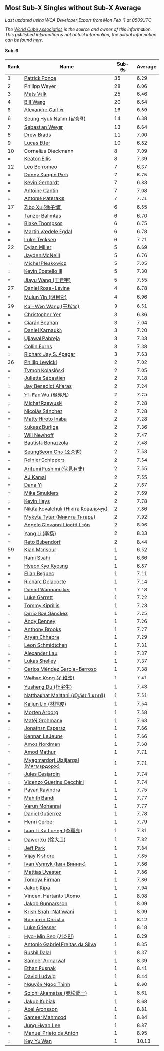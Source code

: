 ## Most Sub-X Singles without Sub-X Average

*Last updated using WCA Developer Export from Mon Feb 11 at 0509UTC*

*The [World Cube Association](https://www.worldcubeassociation.org) is the source and owner of this information. This published information is not actual information, the actual information can be found [here](https://www.worldcubeassociation.org/results).*

#### Sub-6


|Rank|Name|Sub-6s|Average|  
|--|--|--|--|  
|1|[Patrick Ponce](https://www.worldcubeassociation.org/persons/2012PONC02)|35|6.29|  
|2|[Philipp Weyer](https://www.worldcubeassociation.org/persons/2010WEYE01)|28|6.06|  
|3|[Mats Valk](https://www.worldcubeassociation.org/persons/2007VALK01)|25|6.46|  
|4|[Bill Wang](https://www.worldcubeassociation.org/persons/2010WANG68)|20|6.64|  
|5|[Alexandre Carlier](https://www.worldcubeassociation.org/persons/2012CARL03)|16|6.89|  
|6|[Seung Hyuk Nahm (남승혁)](https://www.worldcubeassociation.org/persons/2013NAHM01)|14|6.38|  
|7|[Sebastian Weyer](https://www.worldcubeassociation.org/persons/2010WEYE02)|13|6.64|  
|8|[Drew Brads](https://www.worldcubeassociation.org/persons/2010BRAD01)|11|7.00|  
|9|[Lucas Etter](https://www.worldcubeassociation.org/persons/2011ETTE01)|10|6.82|  
|10|[Cornelius Dieckmann](https://www.worldcubeassociation.org/persons/2009DIEC01)|8|7.09|  
|=|[Keaton Ellis](https://www.worldcubeassociation.org/persons/2012ELLI01)|8|7.39|  
|12|[Leo Borromeo](https://www.worldcubeassociation.org/persons/2015BORR01)|7|6.37|  
|=|[Danny SungIn Park](https://www.worldcubeassociation.org/persons/2015PARK13)|7|6.75|  
|=|[Kevin Gerhardt](https://www.worldcubeassociation.org/persons/2013GERH01)|7|6.83|  
|=|[Antoine Cantin](https://www.worldcubeassociation.org/persons/2010CANT02)|7|7.08|  
|=|[Antonie Paterakis](https://www.worldcubeassociation.org/persons/2012PATE01)|7|7.21|  
|17|[Zibo Xu (徐子博)](https://www.worldcubeassociation.org/persons/2014XUZI01)|6|6.55|  
|=|[Tanzer Balimtas](https://www.worldcubeassociation.org/persons/2013BALI01)|6|6.70|  
|=|[Blake Thompson](https://www.worldcubeassociation.org/persons/2010THOM03)|6|6.75|  
|=|[Martin Vædele Egdal](https://www.worldcubeassociation.org/persons/2013EGDA02)|6|6.78|  
|=|[Luke Tycksen](https://www.worldcubeassociation.org/persons/2012TYCK01)|6|7.21|  
|22|[Dylan Miller](https://www.worldcubeassociation.org/persons/2015MILL01)|5|6.69|  
|=|[Jayden McNeill](https://www.worldcubeassociation.org/persons/2012MCNE01)|5|6.76|  
|=|[Michał Pleskowicz](https://www.worldcubeassociation.org/persons/2009PLES01)|5|7.05|  
|=|[Kevin Costello III](https://www.worldcubeassociation.org/persons/2012COST01)|5|7.30|  
|=|[Jiayu Wang (王佳宇)](https://www.worldcubeassociation.org/persons/2010WANG53)|5|7.55|  
|27|[Daniel Rose-Levine](https://www.worldcubeassociation.org/persons/2015ROSE01)|4|6.78|  
|=|[Mulun Yin (阴目仑)](https://www.worldcubeassociation.org/persons/2009YINM01)|4|6.96|  
|29|[Kai-Wen Wang (王楷文)](https://www.worldcubeassociation.org/persons/2015WANG09)|3|6.51|  
|=|[Christopher Yen](https://www.worldcubeassociation.org/persons/2016YENC01)|3|6.86|  
|=|[Ciarán Beahan](https://www.worldcubeassociation.org/persons/2012BEAH01)|3|7.04|  
|=|[Daniel Karnaukh](https://www.worldcubeassociation.org/persons/2014KARN02)|3|7.20|  
|=|[Ujjawal Pabreja](https://www.worldcubeassociation.org/persons/2015PABR01)|3|7.33|  
|=|[Collin Burns](https://www.worldcubeassociation.org/persons/2010BURN01)|3|7.38|  
|=|[Richard Jay S. Apagar](https://www.worldcubeassociation.org/persons/2010APAG01)|3|7.63|  
|36|[Phillip Lewicki](https://www.worldcubeassociation.org/persons/2012LEWI01)|2|7.02|  
|=|[Tymon Kolasiński](https://www.worldcubeassociation.org/persons/2016KOLA02)|2|7.05|  
|=|[Juliette Sébastien](https://www.worldcubeassociation.org/persons/2014SEBA01)|2|7.18|  
|=|[Jay Benedict Alfaras](https://www.worldcubeassociation.org/persons/2009ALFA01)|2|7.24|  
|=|[Yi-Fan Wu (吳亦凡)](https://www.worldcubeassociation.org/persons/2010WUIF01)|2|7.25|  
|=|[Michał Rzewuski](https://www.worldcubeassociation.org/persons/2014RZEW01)|2|7.28|  
|=|[Nicolás Sánchez](https://www.worldcubeassociation.org/persons/2015SANC11)|2|7.28|  
|=|[Matty Hiroto Inaba](https://www.worldcubeassociation.org/persons/2016INAB01)|2|7.28|  
|=|[Łukasz Burliga](https://www.worldcubeassociation.org/persons/2013BURL01)|2|7.36|  
|=|[Will Newhoff](https://www.worldcubeassociation.org/persons/2015NEWH01)|2|7.47|  
|=|[Bautista Bonazzola](https://www.worldcubeassociation.org/persons/2014BONA02)|2|7.48|  
|=|[SeungBeom Cho (조승범)](https://www.worldcubeassociation.org/persons/2012CHOS01)|2|7.53|  
|=|[Reinier Schippers](https://www.worldcubeassociation.org/persons/2010SCHI01)|2|7.54|  
|=|[Arifumi Fushimi (伏見有史)](https://www.worldcubeassociation.org/persons/2009FUSH01)|2|7.55|  
|=|[AJ Kamal](https://www.worldcubeassociation.org/persons/2016KAMA04)|2|7.55|  
|=|[Dana Yi](https://www.worldcubeassociation.org/persons/2010YIDA01)|2|7.67|  
|=|[Mika Smulders](https://www.worldcubeassociation.org/persons/2016SMUL01)|2|7.69|  
|=|[Kevin Hays](https://www.worldcubeassociation.org/persons/2009HAYS01)|2|7.78|  
|=|[Nikita Kovalchuk (Нікіта Ковальчук)](https://www.worldcubeassociation.org/persons/2015KOVA07)|2|7.86|  
|=|[Mykyta Tytar (Микита Титарь)](https://www.worldcubeassociation.org/persons/2014TYTA02)|2|7.92|  
|=|[Angelo Giovanni Licetti León](https://www.worldcubeassociation.org/persons/2013LEON05)|2|8.06|  
|=|[Yang Li (李扬)](https://www.worldcubeassociation.org/persons/2012LIYA01)|2|8.33|  
|=|[Reto Bubendorf](https://www.worldcubeassociation.org/persons/2012BUBE01)|2|8.44|  
|59|[Kian Mansour](https://www.worldcubeassociation.org/persons/2015MANS03)|1|6.52|  
|=|[Rami Sbahi](https://www.worldcubeassociation.org/persons/2011SBAH01)|1|6.66|  
|=|[Hyeon Kyo Kyoung](https://www.worldcubeassociation.org/persons/2013KYOU01)|1|6.87|  
|=|[Elian Beguec](https://www.worldcubeassociation.org/persons/2014BEGU01)|1|7.11|  
|=|[Richard Delacoste](https://www.worldcubeassociation.org/persons/2015DELA05)|1|7.14|  
|=|[Daniel Wannamaker](https://www.worldcubeassociation.org/persons/2011WANN01)|1|7.18|  
|=|[Luke Garrett](https://www.worldcubeassociation.org/persons/2017GARR05)|1|7.22|  
|=|[Tommy Kiprillis](https://www.worldcubeassociation.org/persons/2014KIPR01)|1|7.23|  
|=|[Dario Roa Sánchez](https://www.worldcubeassociation.org/persons/2011SANC02)|1|7.25|  
|=|[Andy Denney](https://www.worldcubeassociation.org/persons/2013DENN01)|1|7.26|  
|=|[Anthony Brooks](https://www.worldcubeassociation.org/persons/2008SEAR01)|1|7.27|  
|=|[Aryan Chhabra](https://www.worldcubeassociation.org/persons/2015CHHA03)|1|7.29|  
|=|[Leon Schmidtchen](https://www.worldcubeassociation.org/persons/2010SCHM01)|1|7.31|  
|=|[Alexander Lau](https://www.worldcubeassociation.org/persons/2011LAUA01)|1|7.37|  
|=|[Lukas Shelley](https://www.worldcubeassociation.org/persons/2016SHEL03)|1|7.37|  
|=|[Carlos Méndez García-Barroso](https://www.worldcubeassociation.org/persons/2010GARC02)|1|7.38|  
|=|[Weihao Kong (孔维浩)](https://www.worldcubeassociation.org/persons/2017KONG05)|1|7.41|  
|=|[Yusheng Du (杜宇生)](https://www.worldcubeassociation.org/persons/2015DUYU01)|1|7.43|  
|=|[Natthaphat Mahtani (ณัฐภัทร จี มาทานี)](https://www.worldcubeassociation.org/persons/2011MAHT02)|1|7.51|  
|=|[Kaijun Lin (林恺俊)](https://www.worldcubeassociation.org/persons/2013LINK01)|1|7.54|  
|=|[Morten Arborg](https://www.worldcubeassociation.org/persons/2010ARBO01)|1|7.58|  
|=|[Matěj Grohmann](https://www.worldcubeassociation.org/persons/2015GROH02)|1|7.63|  
|=|[Jonathan Esparaz](https://www.worldcubeassociation.org/persons/2013ESPA01)|1|7.66|  
|=|[Kennan LeJeune](https://www.worldcubeassociation.org/persons/2013LEJE03)|1|7.66|  
|=|[Amos Nordman](https://www.worldcubeassociation.org/persons/2014NORD02)|1|7.68|  
|=|[Amod Mathur](https://www.worldcubeassociation.org/persons/2013MATH01)|1|7.71|  
|=|[Myagmardorj Ulziijargal (Мягмардорж)](https://www.worldcubeassociation.org/persons/2016OLZI01)|1|7.71|  
|=|[Jules Desjardin](https://www.worldcubeassociation.org/persons/2010DESJ01)|1|7.74|  
|=|[Vicenzo Guerino Cecchini](https://www.worldcubeassociation.org/persons/2015CECC01)|1|7.74|  
|=|[Pavan Ravindra](https://www.worldcubeassociation.org/persons/2013RAVI06)|1|7.75|  
|=|[Mahith Bandi](https://www.worldcubeassociation.org/persons/2014BAND04)|1|7.77|  
|=|[Varun Mohanraj](https://www.worldcubeassociation.org/persons/2015MOHA10)|1|7.77|  
|=|[Daniel Gutierrez](https://www.worldcubeassociation.org/persons/2016GUTI23)|1|7.78|  
|=|[Henri Gerber](https://www.worldcubeassociation.org/persons/2014GERB01)|1|7.79|  
|=|[Ivan Li Ka Leong (李嘉亮)](https://www.worldcubeassociation.org/persons/2015LEON02)|1|7.81|  
|=|[Dawei Xu (徐大卫)](https://www.worldcubeassociation.org/persons/2014XUDA01)|1|7.82|  
|=|[Jeff Park](https://www.worldcubeassociation.org/persons/2015PARK08)|1|7.84|  
|=|[Vijay Kishore](https://www.worldcubeassociation.org/persons/2012KISH03)|1|7.85|  
|=|[Ivan Vynnyk (Іван Винник)](https://www.worldcubeassociation.org/persons/2010VYNN01)|1|7.86|  
|=|[Mattias Uvesten](https://www.worldcubeassociation.org/persons/2013UVES01)|1|7.86|  
|=|[Tomoya Firman](https://www.worldcubeassociation.org/persons/2015FIRM01)|1|7.86|  
|=|[Jakub Kipa](https://www.worldcubeassociation.org/persons/2010KIPA01)|1|7.94|  
|=|[Vincent Hartanto Utomo](https://www.worldcubeassociation.org/persons/2010UTOM01)|1|8.08|  
|=|[Jakob Gunnarsson](https://www.worldcubeassociation.org/persons/2015GUNN01)|1|8.09|  
|=|[Krish Shah-Nathwani](https://www.worldcubeassociation.org/persons/2015SHAH09)|1|8.09|  
|=|[Benjamin Christie](https://www.worldcubeassociation.org/persons/2014CHRI04)|1|8.12|  
|=|[Luke Griesser](https://www.worldcubeassociation.org/persons/2015GRIE02)|1|8.18|  
|=|[Hyo-Min Seo (서효민)](https://www.worldcubeassociation.org/persons/2013SEOH01)|1|8.29|  
|=|[Antonio Gabriel Freitas da Silva](https://www.worldcubeassociation.org/persons/2015SILV55)|1|8.35|  
|=|[Rushil Dalal](https://www.worldcubeassociation.org/persons/2014DALA03)|1|8.37|  
|=|[Sameer Aggarwal](https://www.worldcubeassociation.org/persons/2017AGGA01)|1|8.39|  
|=|[Ethan Rusnak](https://www.worldcubeassociation.org/persons/2015RUSN01)|1|8.41|  
|=|[David Ludwig](https://www.worldcubeassociation.org/persons/2013LUDW01)|1|8.44|  
|=|[Nguyễn Ngọc Thịnh](https://www.worldcubeassociation.org/persons/2010NGUY33)|1|8.60|  
|=|[Soichi Akamatsu (赤松聡一)](https://www.worldcubeassociation.org/persons/2012AKAM01)|1|8.61|  
|=|[Jakub Kubiak](https://www.worldcubeassociation.org/persons/2014KUBI02)|1|8.68|  
|=|[Axel Aronsson](https://www.worldcubeassociation.org/persons/2015ARON01)|1|8.81|  
|=|[Sameer Mahmood](https://www.worldcubeassociation.org/persons/2013MAHM02)|1|8.84|  
|=|[Jung Hwan Lee](https://www.worldcubeassociation.org/persons/2015LEEJ05)|1|8.87|  
|=|[Manuel Prieto de Antón](https://www.worldcubeassociation.org/persons/2015ANTO04)|1|8.95|  
|=|[Key Yu Wan](https://www.worldcubeassociation.org/persons/2013WANK01)|1|10.13|  
